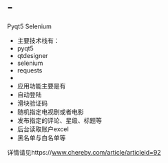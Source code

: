 # -
Pyqt5 Selenium


* 主要技术栈有：
* pyqt5
* qtdesigner
* selenium
* requests
* 
* 应用功能主要是有
* 自动登陆
* 滑块验证码
* 随机指定电视剧或者电影
* 发布指定的评论、星级、标题等
* 后台读取账户excel
* 黑名单与白名单等

详情请见https://www.chereby.com/article/articleid=92
